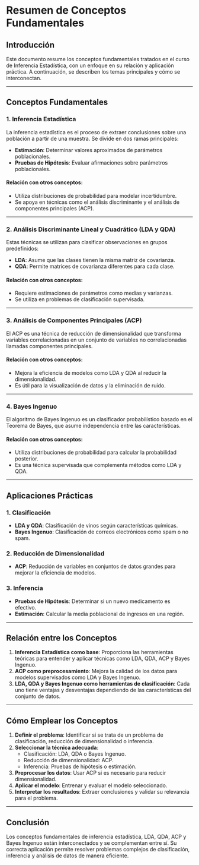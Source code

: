 # Resumen de Conceptos Fundamentales

## Introducción
Este documento resume los conceptos fundamentales tratados en el curso de Inferencia Estadística, con un enfoque en su relación y aplicación práctica. A continuación, se describen los temas principales y cómo se interconectan.

---

## Conceptos Fundamentales

### 1. Inferencia Estadística
La inferencia estadística es el proceso de extraer conclusiones sobre una población a partir de una muestra. Se divide en dos ramas principales:
- **Estimación**: Determinar valores aproximados de parámetros poblacionales.
- **Pruebas de Hipótesis**: Evaluar afirmaciones sobre parámetros poblacionales.

#### Relación con otros conceptos:
- Utiliza distribuciones de probabilidad para modelar incertidumbre.
- Se apoya en técnicas como el análisis discriminante y el análisis de componentes principales (ACP).

---

### 2. Análisis Discriminante Lineal y Cuadrático (LDA y QDA)
Estas técnicas se utilizan para clasificar observaciones en grupos predefinidos:
- **LDA**: Asume que las clases tienen la misma matriz de covarianza.
- **QDA**: Permite matrices de covarianza diferentes para cada clase.

#### Relación con otros conceptos:
- Requiere estimaciones de parámetros como medias y varianzas.
- Se utiliza en problemas de clasificación supervisada.

---

### 3. Análisis de Componentes Principales (ACP)
El ACP es una técnica de reducción de dimensionalidad que transforma variables correlacionadas en un conjunto de variables no correlacionadas llamadas componentes principales.

#### Relación con otros conceptos:
- Mejora la eficiencia de modelos como LDA y QDA al reducir la dimensionalidad.
- Es útil para la visualización de datos y la eliminación de ruido.

---

### 4. Bayes Ingenuo
El algoritmo de Bayes Ingenuo es un clasificador probabilístico basado en el Teorema de Bayes, que asume independencia entre las características.

#### Relación con otros conceptos:
- Utiliza distribuciones de probabilidad para calcular la probabilidad posterior.
- Es una técnica supervisada que complementa métodos como LDA y QDA.

---

## Aplicaciones Prácticas

### 1. Clasificación
- **LDA y QDA**: Clasificación de vinos según características químicas.
- **Bayes Ingenuo**: Clasificación de correos electrónicos como spam o no spam.

### 2. Reducción de Dimensionalidad
- **ACP**: Reducción de variables en conjuntos de datos grandes para mejorar la eficiencia de modelos.

### 3. Inferencia
- **Pruebas de Hipótesis**: Determinar si un nuevo medicamento es efectivo.
- **Estimación**: Calcular la media poblacional de ingresos en una región.

---

## Relación entre los Conceptos

1. **Inferencia Estadística como base**: Proporciona las herramientas teóricas para entender y aplicar técnicas como LDA, QDA, ACP y Bayes Ingenuo.
2. **ACP como preprocesamiento**: Mejora la calidad de los datos para modelos supervisados como LDA y Bayes Ingenuo.
3. **LDA, QDA y Bayes Ingenuo como herramientas de clasificación**: Cada uno tiene ventajas y desventajas dependiendo de las características del conjunto de datos.

---

## Cómo Emplear los Conceptos

1. **Definir el problema**: Identificar si se trata de un problema de clasificación, reducción de dimensionalidad o inferencia.
2. **Seleccionar la técnica adecuada**:
   - Clasificación: LDA, QDA o Bayes Ingenuo.
   - Reducción de dimensionalidad: ACP.
   - Inferencia: Pruebas de hipótesis o estimación.
3. **Preprocesar los datos**: Usar ACP si es necesario para reducir dimensionalidad.
4. **Aplicar el modelo**: Entrenar y evaluar el modelo seleccionado.
5. **Interpretar los resultados**: Extraer conclusiones y validar su relevancia para el problema.

---

## Conclusión
Los conceptos fundamentales de inferencia estadística, LDA, QDA, ACP y Bayes Ingenuo están interconectados y se complementan entre sí. Su correcta aplicación permite resolver problemas complejos de clasificación, inferencia y análisis de datos de manera eficiente.